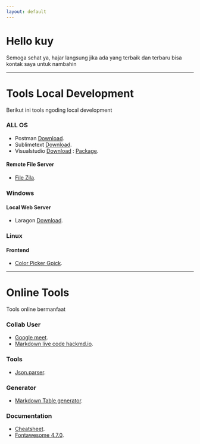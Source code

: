 ```yaml
---
layout: default
---
```


# Hello kuy

Semoga sehat ya, hajar langsung jika ada yang terbaik dan terbaru bisa kontak saya untuk nambahin

***

# Tools Local Development

Berikut ini tools ngoding local development


### ALL OS

- Postman [Download](https://www.postman.com/downloads/).
- Sublimetext [Download](https://www.sublimetext.com/download).
- Visualstudio [Download](https://code.visualstudio.com/download) : [Package](./txt/package/sublime.txt).

#### Remote File Server
- [File Zila](https://filezilla-project.org/download.php?type=client).

### Windows

#### Local Web Server
- Laragon [Download](https://laragon.org/download/index.html).


### Linux

#### Frontend
- [Color Picker Gpick](https://pkgs.org/download/gpick).

***


# Online Tools

Tools online bermanfaat

### Collab User
- [Google meet](https://meet.google.com/). 
- [Markdown live code hackmd.io](https://hackmd.io/). 

### Tools
- [Json.parser](http://json.parser.online.fr/).

### Generator
- [Markdown Table generator](https://www.tablesgenerator.com/markdown_tables).

### Documentation

- [Cheatsheet](https://devhints.io/).
- [Fontawesome 4.7.0](https://fontawesome.com/v4.7.0/cheatsheet/).


